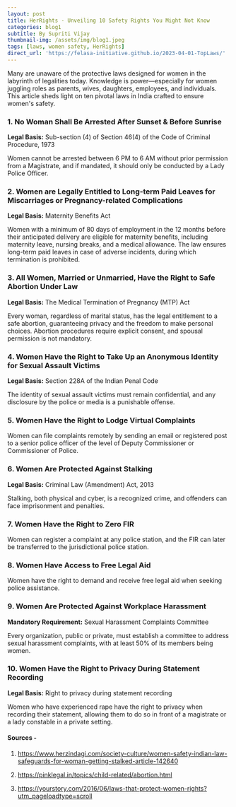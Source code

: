 ```yaml
---
layout: post
title: HerRights - Unveiling 10 Safety Rights You Might Not Know
categories: blog1
subtitle: By Supriti Vijay
thumbnail-img: /assets/img/blog1.jpeg
tags: [laws, women safety, HerRights]
direct_url: 'https://felasa-initiative.github.io/2023-04-01-TopLaws/'
---
```

Many are unaware of the protective laws designed for women in the labyrinth of legalities today. Knowledge is power—especially for women juggling roles as parents, wives, daughters, employees, and individuals. This article sheds light on ten pivotal laws in India crafted to ensure women's safety.

### 1. No Woman Shall Be Arrested After Sunset & Before Sunrise

**Legal Basis:** Sub-section (4) of Section 46(4) of the Code of Criminal Procedure, 1973

Women cannot be arrested between 6 PM to 6 AM without prior permission from a Magistrate, and if mandated, it should only be conducted by a Lady Police Officer.

### 2. Women are Legally Entitled to Long-term Paid Leaves for Miscarriages or Pregnancy-related Complications

**Legal Basis:** Maternity Benefits Act

Women with a minimum of 80 days of employment in the 12 months before their anticipated delivery are eligible for maternity benefits, including maternity leave, nursing breaks, and a medical allowance. The law ensures long-term paid leaves in case of adverse incidents, during which termination is prohibited.

### 3. All Women, Married or Unmarried, Have the Right to Safe Abortion Under Law

**Legal Basis:** The Medical Termination of Pregnancy (MTP) Act

Every woman, regardless of marital status, has the legal entitlement to a safe abortion, guaranteeing privacy and the freedom to make personal choices. Abortion procedures require explicit consent, and spousal permission is not mandatory.

### 4. Women Have the Right to Take Up an Anonymous Identity for Sexual Assault Victims

**Legal Basis:** Section 228A of the Indian Penal Code

The identity of sexual assault victims must remain confidential, and any disclosure by the police or media is a punishable offense.

### 5. Women Have the Right to Lodge Virtual Complaints

Women can file complaints remotely by sending an email or registered post to a senior police officer of the level of Deputy Commissioner or Commissioner of Police.

### 6. Women Are Protected Against Stalking

**Legal Basis:** Criminal Law (Amendment) Act, 2013

Stalking, both physical and cyber, is a recognized crime, and offenders can face imprisonment and penalties.

### 7. Women Have the Right to Zero FIR

 Women can register a complaint at any police station, and the FIR can later be transferred to the jurisdictional police station.

### 8. Women Have Access to Free Legal Aid

Women have the right to demand and receive free legal aid when seeking police assistance.

### 9. Women Are Protected Against Workplace Harassment

**Mandatory Requirement:** Sexual Harassment Complaints Committee

Every organization, public or private, must establish a committee to address sexual harassment complaints, with at least 50% of its members being women.

### 10. Women Have the Right to Privacy During Statement Recording

**Legal Basis:** Right to privacy during statement recording

Women who have experienced rape have the right to privacy when recording their statement, allowing them to do so in front of a magistrate or a lady constable in a private setting.

#### Sources -

1. https://www.herzindagi.com/society-culture/women-safety-indian-law-safeguards-for-woman-getting-stalked-article-142640

2. https://pinklegal.in/topics/child-related/abortion.html

3. https://yourstory.com/2016/06/laws-that-protect-women-rights?utm_pageloadtype=scroll 


<!-- ---
layout: page
title: 
subtitle: 
cover-img: /assets/img/legal_cover.jpeg
--- -->